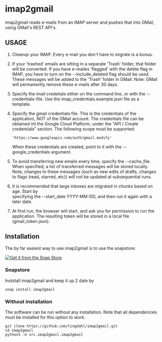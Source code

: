 # imap2gmail

imap2gmail reads e-mails from an IMAP server and pushes that into GMail, using GMail's
REST API's.

## USAGE

  1. Cleanup your IMAP. Every e-mail you don't have to migrate is a bonus.
  2. If your 'trashed' emails are sitting in a separate 'Trash' folder, that folder will be
     converted. If you have e-mailes 'flagged' with the delete flag in IMAP, you have to turn on
     the --include_deleted flag should be used. These messages will be added to the 'Trash' folder in GMail. Note: GMail will permanently remove these e-mails after 30 days.
  3. Specify the imail credetials either on the command line, or with the --credentials-file. Use
     the imap_credentials.example.json file as a template.
  4. Specify the gmail credentials file. This is the credentials of the application, NOT of the
     GMail account. The credentials file can be obtained int the Google Cloud Platform, under the "API / Create credentials" section. The following scope must be supported:
  
         'https://www.googleapis.com/auth/gmail.modify'
  
     When these credentials are created, point to it with the --google_credentials argument.
  5. To avoid transferring new emails every time, specify the --cache_file. When specified,
     a list of transferred messages will be stored locally. Note, changes to these messages (such as new edits of drafts, changes to flags (read, starred, etc)) will not be updated at subsequential runs.
  6. It is recommended that large inboxes are migrated in chunks based on age. Start by  
     specifying the --start_date YYYY-MM-DD, and then run it again with a later date.
  7. At first run, the browser will start, and ask you for permission to run the application. The
     resulting token will be stored in a local file (gmail_token.json).

## Installation

The by far easiest way to use imap2gmail is to use the snapstore:

[![Get it from the Snap Store](https://snapcraft.io/static/images/badges/en/snap-store-white.svg)](https://snapcraft.io/imap2gmail)

### Snapstore

Inststall imap2gmail and keep it up 2 date by

    snap install imap2gmail

### Without installation

The software can be run without any installation. Note that all dependencies must be installed for this option to work.

    git clone https://github.com/tingdahl/imap2gmail.git
    cd imap2gmail
    python3 -m src.imap2gmail.imap2gmail
